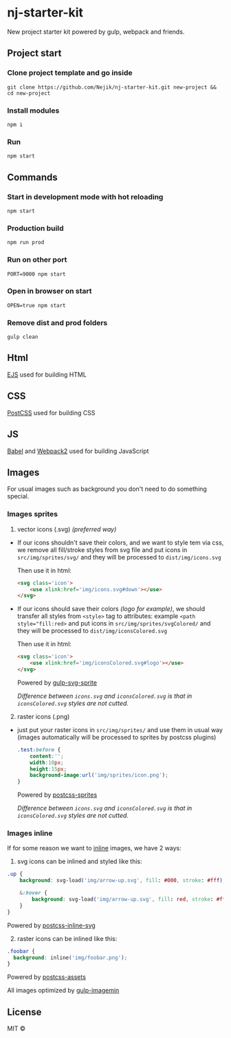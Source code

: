 # nj-starter-kit
New project starter kit powered by gulp, webpack and friends.

## Project start
### Clone project template and go inside
```
git clone https://github.com/Nejik/nj-starter-kit.git new-project && cd new-project
```
### Install modules
```
npm i
```
### Run
```
npm start
```
## Commands
### Start in development mode with hot reloading
```
npm start
```
### Production build
```
npm run prod
```
### Run on other port
```
PORT=9000 npm start
```
### Open in browser on start
```
OPEN=true npm start
```
### Remove dist and prod folders
```
gulp clean
```


## Html
[EJS](http://ejs.co/) used for building HTML
## CSS
[PostCSS](https://github.com/postcss/postcss) used for building CSS
## JS
[Babel](https://github.com/babel/babel) and [Webpack2](https://github.com/webpack/webpack) used for building JavaScript
## Images

For usual images such as background you don't need to do something special.

### Images sprites
1) vector icons (.svg) *(preferred way)*
* If our icons shouldn't save their colors, and we want to style tem via css, we remove all fill/stroke styles from svg file 
    and put icons in ```src/img/sprites/svg/``` and they will be processed to ```dist/img/icons.svg```
    
    Then use it in html:
          
    ```html
    <svg class='icon'>
        <use xlink:href='img/icons.svg#down'></use>
    </svg> 
    ```

* If our icons should save their colors *(logo for example)*, we should transfer all styles from ```<style>``` tag to attributes:       example ```<path style="fill:red>```
    and put icons in ```src/img/sprites/svgColored/``` and they will be processed to ```dist/img/iconsColored.svg```
    
    Then use it in html:
    ```html
    <svg class='icon'>
        <use xlink:href='img/iconsColored.svg#logo'></use>
    </svg> 
    ```
    Powered by [gulp-svg-sprite](https://github.com/jkphl/gulp-svg-sprite)
          
    *Difference between ```icons.svg``` and ```iconsColored.svg``` is that in ```iconsColored.svg``` styles are not cutted.*
 
2) raster icons (.png)
* just put your raster icons in ```src/img/sprites/``` and use them in usual way (images automatically will be processed to sprites by postcss plugins)
    ```css
    .test:before {
        content:'';
        width:10px;
        height:15px;
        background-image:url('img/sprites/icon.png');
    }
    ```
    Powered by [postcss-sprites](https://github.com/2createStudio/postcss-sprites)
          
    *Difference between ```icons.svg``` and ```iconsColored.svg``` is that in ```iconsColored.svg``` styles are not cutted.*
    
### Images inline
If for some reason we want to [inline](https://developer.mozilla.org/en-US/docs/Web/HTTP/Basics_of_HTTP/Data_URIs) images, we have 2 ways:

1) svg icons can be inlined and styled like this:
```css
.up {
    background: svg-load('img/arrow-up.svg', fill: #000, stroke: #fff);

    &:hover {
        background: svg-load('img/arrow-up.svg', fill: red, stroke: #fff);
    }
}
```
Powered by [postcss-inline-svg](https://github.com/TrySound/postcss-inline-svg)

2) raster icons can be inlined like this: 
```css
.foobar {
  background: inline('img/foobar.png');
}
```
Powered by [postcss-assets](https://github.com/borodean/postcss-assets)


All images optimized by [gulp-imagemin](https://github.com/sindresorhus/gulp-imagemin)

## License

MIT ©
